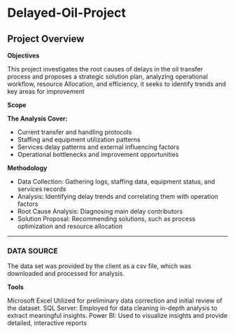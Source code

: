 # Delayed-Oil-Project

## Project Overview
**Objectives**

This project investigates the root causes of delays in the oil transfer process and proposes a strategic solution plan, analyzing operational workflow, resource Allocation, and efficiency, it seeks to identify trends and key areas for improvement 

**Scope**

**The Analysis Cover:**
  * Current transfer and handling protocols
  * Staffing and equipment utilization patterns
  * Services delay patterns and external influencing factors
  * Operational bottlenecks and improvement opportunities
  
**Methodology**
 - Data Collection: Gathering logs, staffing data, equipment status, and services records
 - Analysis: Identifying delay trends and correlating them with operation factors
 - Root Cause Analysis: Diagnosing main delay contributors
 - Solution Proposal: Recommending solutions, such as process optimization and resource allocation

---

### DATA SOURCE
The data set was provided by the client as a csv file, which was downloaded and processed for analysis.

**Tools**

 Microsoft Excel Utilized for preliminary data correction and initial review of the dataset.
 SQL Server: Employed for data cleaning in-depth analysis to extract meaningful insights.
 Power BI: Used to visualize insights and provide detailed, interactive reports
